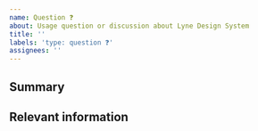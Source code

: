 ```yaml
---
name: Question ❓
about: Usage question or discussion about Lyne Design System
title: ''
labels: 'type: question ❓'
assignees: ''
---
```


<!--

Hi there! 👋🏻 We hope everything is fine using our projects from the Lyne Design System. It looks like you might have a question about our work, so we wanted to share some resources that you could use if you have not tried them yet 🙂.

You can find the Lyne Design System documentation [here](https://github.com/lyne-design-system/lyne/docs). Also have a look at our [issues](https://github.com/lyne-design-system/lyne/issues) if your question/issue has been asked/raised before or even might have been solved.

If this is a specific question concerning one of [our projects](https://github.com/lyne-design-system/lyne#our-projects) please raise the question there and have a look if it has already been solved. 

If these resources do not work out, help us out by filling out a couple of
details below!

Thanks in advance!

-->

## Summary

<!-- Give us a summary about your question -->

## Relevant information

<!-- Provide as much useful information as you can -->
